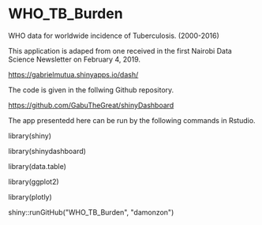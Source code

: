 # WHO_TB_Burden

WHO data for worldwide incidence of Tuberculosis. (2000-2016)

This application is adaped from one received in the first Nairobi Data Science Newsletter on February 4, 2019.

https://gabrielmutua.shinyapps.io/dash/

The code is given in the follwing Github repository.

https://github.com/GabuTheGreat/shinyDashboard

The app presentedd here can be run by the following commands in Rstudio.

library(shiny)

library(shinydashboard)

library(data.table)

library(ggplot2)

library(plotly)

shiny::runGitHub("WHO_TB_Burden", "damonzon")










